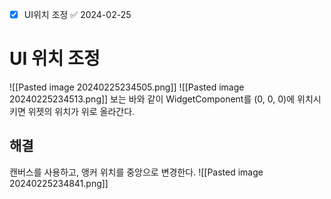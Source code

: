 - [x] UI위치 조정 ✅ 2024-02-25
# UI 위치 조정
![[Pasted image 20240225234505.png]]
![[Pasted image 20240225234513.png]]
보는 바와 같이 WidgetComponent를 (0, 0, 0)에 위치시키면 위젯의 위치가 위로 올라간다.
## 해결
캔버스를 사용하고, 앵커 위치를 중앙으로 변경한다.
![[Pasted image 20240225234841.png]]